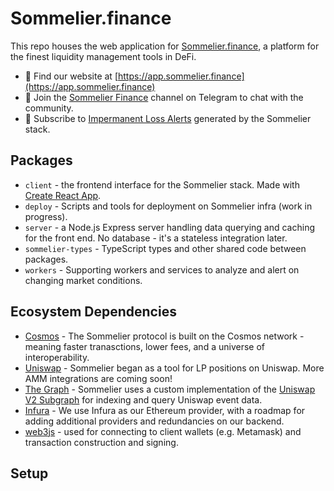# Sommelier.finance

This repo houses the web application for [Sommelier.finance](https://app.sommelier.finance), a platform for the finest liquidity management tools in DeFi.

* 🍷 Find our website at [https://app.sommelier.finance](https://app.sommelier.finance)
* 💬 Join the [Sommelier Finance](https://t.me/getsomm) channel on Telegram to chat with the community.
* 🔔 Subscribe to [Impermanent Loss Alerts](https://t.me/getsomm_alerts) generated by the Sommelier stack.

## Packages

* `client` - the frontend interface for the Sommelier stack. Made with [Create React App](https://github.com/facebook/create-react-app).
* `deploy` - Scripts and tools for deployment on Sommelier infra (work in progress).
* `server` - a Node.js Express server handling data querying and caching for the front end. No database - it's a stateless integration later.
* `sommelier-types` - TypeScript types and other shared code between packages.
* `workers` - Supporting workers and services to analyze and alert on changing market conditions.

## Ecosystem Dependencies

* [Cosmos](https://cosmos.network/) - The Sommelier protocol is built on the Cosmos network - meaning faster tranasctions, lower fees, and a universe of interoperability.
* [Uniswap](https://uniswap.org/) - Sommelier began as a tool for LP positions on Uniswap. More AMM integrations are coming soon!
* [The Graph](https://thegraph.com/) - Sommelier uses a custom implementation of the [Uniswap V2 Subgraph](https://thegraph.com/explorer/subgraph/uniswap/uniswap-v2) for indexing and query Uniswap event data.
* [Infura](https://infura.io/) - We use Infura as our Ethereum provider, with a roadmap for adding additional providers and redundancies on our backend.
* [web3js](https://web3js.readthedocs.io/en/v1.3.0/) - used for connecting to client wallets (e.g. Metamask) and transaction construction and signing.


## Setup

